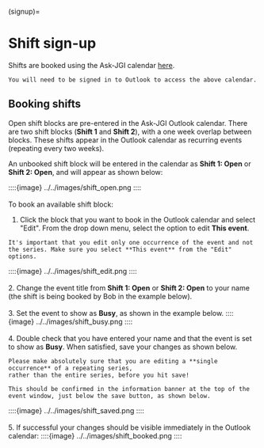 (signup)=
# Shift sign-up

Shifts are booked using the Ask-JGI calendar
[here](https://outlook.office.com/calendar/ask-jgi@bristol.ac.uk/view/month).


```{note}
You will need to be signed in to Outlook to access the above calendar.
```

## Booking shifts

Open shift blocks are pre-entered in the Ask-JGI Outlook
calendar. There are two shift blocks (**Shift 1** and
**Shift 2**), with a one week overlap between blocks. 
These shifts appear in the Outlook calendar as recurring
events (repeating every two weeks). 

An unbooked shift block will be entered in the calendar as **Shift 1:
Open** or **Shift 2: Open**, and will appear as shown below:

::::{image} ../../images/shift_open.png
::::
</br></br>
To book an available shift block:
1. Click the block that you want to
book in the Outlook calendar and select "Edit". From the drop down
menu, select the option to edit **This event**.
```{important}
It's important that you edit only one occurrence of the event and not
the series. Make sure you select **This event** from the "Edit"
options.
```
::::{image} ../../images/shift_edit.png
::::
</br></br>
2. Change the event title from **Shift 1: Open** or **Shift 2: Open**
to your name (the shift is being booked by Bob in the example
below). </br></br>
3. Set the event to show as **Busy**, as shown in the example below.
::::{image} ../../images/shift_busy.png
::::
</br></br>
4. Double check that you have entered your name and that the event is
   set to show as **Busy**. When satisfied, save your changes as shown below.
```{danger}
Please make absolutely sure that you are editing a **single
occurrence** of a repeating series,
rather than the entire series, before you hit save! 

This should be confirmed in the information banner at the top of the
event window, just below the save button, as shown below.
```

::::{image} ../../images/shift_saved.png
::::
</br></br>
5. If successful your changes should be visible immediately in the
Outlook calendar:
::::{image} ../../images/shift_booked.png
::::
</br></br>


